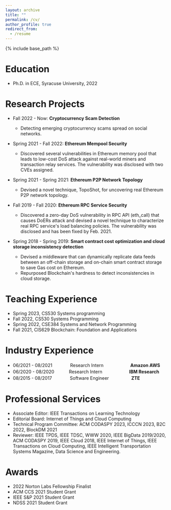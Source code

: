 ```yaml
---
layout: archive
title: ""
permalink: /cv/
author_profile: true
redirect_from:
  - /resume
---
```


{% include base_path %}

Education
======
* Ph.D. in ECE, Syracuse University, 2022

Research Projects
======
* Fall 2022 - Now: **Cryptocurrency Scam Detection**
  * Detecting emerging cryptocurrency scams spread on social networks.

* Spring 2021 - Fall 2022: **Ethereum Mempool Security**
  * Discovered several vulnerabilities in Ethereum memory pool that leads to low-cost DoS attack against real-world miners and transaction relay services. The vulnerability was disclosed with two CVEs assigned.

* Spring 2021 - Spring 2021: **Ethereum P2P Network Topology**
  * Devised a novel technique, TopoShot, for uncovering real Ethereum P2P network topology. 

* Fall 2019 - Fall 2020: **Ethereum RPC Service Security**
  * Discovered a zero-day DoS vulnerability in RPC API (eth_call) that causes DoERs attack and devised a novel technique to characterize real RPC service's load balancing policies. The vulnerability was disclosed and has been fixed by Feb. 2021.

* Spring 2018 - Spring 2019: **Smart contract cost optimization and cloud storage inconsistency detection**
  * Devised a middleware that can dynamically replicate data feeds between an off-chain storage and on-chain smart contract storage to save Gas cost on Ethereum.
  * Repurposed Blockchain's hardness to detect inconsistencies in cloud storage.

Teaching Experience
=====
* Spring 2023, CS530 Systems programming
* Fall 2022, CS530 Systems Programming
* Spring 2022, CSE384 Systems and Network Programming
* Fall 2021, CIS629  Blockchain: Foundation and Applications

Industry Experience
======
* 06/2021 - 08/2021　　　　Research Intern　　　　　　**Amazon AWS**
* 06/2020 - 08/2020　　　  Research Intern　　　　　　**IBM Research**
* 08/2015 - 08/2017　　　　Software Engineer　　　　　**ZTE**

Professional Services
======
* Associate Editor: IEEE Transactions on Learning Technology
* Editorial Board: Internet of Things and Cloud Computing
* Technical Program Committee: ACM CODASPY 2023, ICCCN 2023, B2C 2022, BlockDM 2021
* Reviewer: IEEE TPDS, IEEE TDSC, WWW 2020, IEEE BigData 2019/2020, ACM CODASPY 2019, IEEE Cloud 2018, IEEE Internet of Things, IEEE Transactions on Cloud Computing, IEEE Intelligent Transportation Systems Magazine, Data Science and Engineering.
  

Awards
===
* 2022 Norton Labs Fellowship Finalist
* ACM CCS 2021 Student Grant
* IEEE S&P 2021 Student Grant
* NDSS 2021 Student Grant
